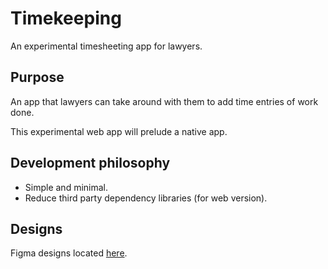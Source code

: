 # Timekeeping

An experimental timesheeting app for lawyers.

## Purpose
An app that lawyers can take around with them to add time entries of work done.

This experimental web app will prelude a native app.

## Development philosophy
- Simple and minimal.
- Reduce third party dependency libraries (for web version).

## Designs
Figma designs located [here](https://www.figma.com/file/YRgGFl3mt0g1BncdXAWEfF/Legal.timekeeping?node-id=0%3A1). 
